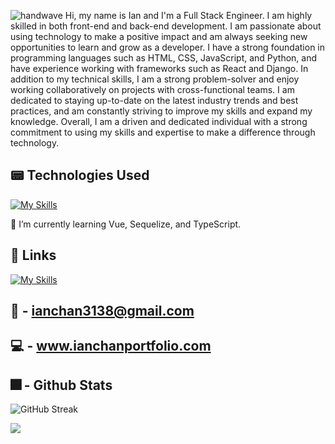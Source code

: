 ![handwave](https://user-images.githubusercontent.com/18350557/176309783-0785949b-9127-417c-8b55-ab5a4333674e.gif) 
Hi, my name is Ian and I'm a Full Stack Engineer. I am highly skilled in both front-end and back-end development. I am passionate about using technology to make a positive impact and am always seeking new opportunities to learn and grow as a developer. I have a strong foundation in programming languages such as HTML, CSS, JavaScript, and Python, and have experience working with frameworks such as React and Django. In addition to my technical skills, I am a strong problem-solver and enjoy working collaboratively on projects with cross-functional teams. I am dedicated to staying up-to-date on the latest industry trends and best practices, and am constantly striving to improve my skills and expand my knowledge. Overall, I am a driven and dedicated individual with a strong commitment to using my skills and expertise to make a difference through technology.
 

 
## :pager: **Technologies Used**

[![My Skills](https://skillicons.dev/icons?i=js,html,css,mongodb,express,react,nodejs,redux,vue,python,django,heroku,git,github,vscode,typescript,postgres,figma)](https://skillicons.dev)
 
 🌱 I’m currently learning Vue, Sequelize, and TypeScript.
 
## :link: **Links**
 
 [![My Skills](https://skillicons.dev/icons?i=linkedin)](https://www.linkedin.com/in/ianchan-) 
 
## :email: - ianchan3138@gmail.com
## :computer: - www.ianchanportfolio.com
 
 

<!---
ianchan3/ianchan3 is a ✨ special ✨ repository because its `README.md` (this file) appears on your GitHub profile.
You can click the Preview link to take a look at your changes.
--->

## :fireworks: - Github Stats

![GitHub Streak](https://streak-stats.demolab.com/?user=ianchan3&theme=yellowdark)

![](https://komarev.com/ghpvc/?username=ianchan3&color=yellow&style=for-the-badge)
